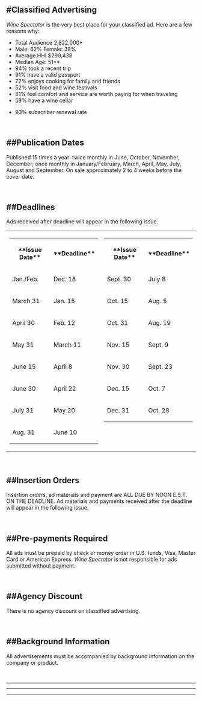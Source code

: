 
#Classified Advertising
---

*Wine Spectator* is the very best place for your classified ad. Here are a few reasons why:

- Total Audience 2,822,000*
- Male: 62% Female: 38%
- Average HHI $299,438
- Median Age: 51**
- 94% took a recent trip
- 91% have a valid passport
- 72% enjoys cooking for family and friends
- 52% visit food and wine festivals
- 81% feel comfort and service are worth paying for when traveling
- 58% have a wine cellar
<!-- Fully paid circulation, audited by ABC, has grown steadily, increasing by 30% since 2000*** -->
- 93% subscriber renewal rate


<!-- <small>* MRI Fall 2013 Survey HHI $100k+</small><br />
<small>** 2013 Ipos Affluent Survey USA, HHI $100k+</small> -->

<br />

##Publication Dates
---

Published 15 times a year: twice monthly in June, October, November, December; once monthly in January/February, March, April, May, 
July, August and September. On sale approximately 2 to 4 weeks before the cover date.

<br />

##Deadlines
---

Ads received after deadline will appear in the following issue.

<table align="center" width="100%" border="0" cellspacing="0" cellpadding="0" style="border:none;">
<tr>
	<td valign="top" width="50%" style="border:none;">
		<table width="100%" border="0" cellspacing="0" cellpadding="0" id="calender">
		<tr>
			<th width="50%"><p class="title">**Issue Date**</p></th>
			<th width="50%"><p class="title">**Deadline**</p></th>
		</tr>
		<tr>
			<td><p>Jan./Feb.</p></td>
			<td><p>Dec. 18</p></td>
		</tr>
		<tr>
			<td><p>March 31</p></td>
			<td><p>Jan. 15</p></td>
		</tr>
		<tr>
			<td><p>April 30</p></td>
			<td><p>Feb. 12</p></td>
		</tr>
		<tr>
			<td><p>May 31</p></td>
			<td><p>March 11</p></td>
		</tr>
		<tr>
			<td><p>June 15</p></td>
			<td><p>April 8</p></td>
		</tr>
		<tr>
			<td><p>June 30</p></td>
			<td><p>April 22</p></td>
		</tr>
		<tr>
			<td><p>July 31</p></td>
			<td><p>May 20</p></td>
            </tr>
            <tr>
                <td><p>Aug. 31</p></td>
                <td><p>June 10</p></td>
            </tr>
		</table>
	</td>
	<td valign="top" width="50%" style="border:none;">
		<table width="100%" border="0" cellspacing="0" cellpadding="0" id="calender">
		<tr>
			<th width="50%"><p class="title">**Issue Date**</p></th>
			<th width="50%"><p class="title">**Deadline**</p></th>
		</tr>
		<tr>
			<td><p>Sept. 30</p></td>
			<td><p>July 8</p></td>
		</tr>
		<tr>
			<td><p>Oct. 15</p></td>
			<td><p>Aug. 5</p></td>
		</tr>
		<tr>
			<td><p>Oct. 31</p></td>
			<td><p>Aug. 19</p></td>
		</tr>
		<tr>
			<td><p>Nov. 15 </p></td>
			<td><p>Sept. 9</p></td>
		</tr>
		<tr>
			<td><p>Nov. 30 </p></td>
			<td><p>Sept. 23</p></td>
		</tr>
		<tr>
			<td><p>Dec. 15 </p></td>
			<td><p>Oct. 7</p></td>
		</tr>
		<tr>
			<td><p>Dec. 31</p></td>
			<td><p>Oct. 28</p></td>
		</tr>
		</table>
	</td>
</tr>
</table>

<br />

##Insertion Orders
---

Insertion orders, ad materials and payment are ALL DUE BY NOON E.S.T. ON THE DEADLINE. Ad materials and payments received after the 
deadline will appear in the following issue.

<br />

##Pre-payments Required
---

All ads must be prepaid by check or money order in U.S. funds, Visa, Master Card or American Express. *Wine Spectator* is not 
responsible for ads submitted without payment.

<br />

##Agency Discount
---

There is no agency discount on classified advertising.

<br />

<!-- <img src="/images/ws/ws-text75.gif" width="96" height="17" border="0" class="h2"> --- Available at a per-insertion charge of $25. Responses will be forwarded unopened weekly.<br /> -->

##Background Information
---

All advertisements must be accompanied by background information on the company or product.

<br />

<!-- ##Display Classified Rates -->
---

<!-- Effective with the January/February 2014 Issue<br />First page premium: 10%

<table align="center" width="100%" border="0" cellspacing="0" cellpadding="0">
<tr>
	<th colspan="3"><p style="margin:0 0 0 10px;">**Per Column Inch**</p></th>
</tr>
<tr>
	<td><p>1x</p></td>
	<td><p>$780</p></td>
	<td><p>All rates are per insertion</p></td>
</tr>
	<td><p>4x</p></td>
	<td><p>$750</p></td>
	<td>&nbsp;</td>
</tr>
<tr>
	<td><p>10x</p></td>
	<td><p>$710</p></td>
	<td><p>&nbsp;</p></td>
</tr>
<tr>
	<td><p>15x(annual)</p></td>
	<td><p>$625</p></td>
	<td><p>Digital files only. Preferred file format: PDF</p></td>
</tr>
<tr>
	<th colspan="3"><p style="margin:0 0 0 10px;">**Column Width**</p></th>
</tr>
<tr>
	<td><p>1 column </p></td>
	<td><p>2 5/8" wide</p></td>
	<td>&nbsp;</td>
</tr>
<tr>
	<td valign="top"><p>2 columns</p></td>
	<td valign="top"><p>5 5/8" wide</p></td>
	<td><p>Maximum size allowed in classified is 10 column</p></td>
</tr>
<tr>	
	<td valign="top"><p>3 columns</p></td>
	<td valign="top"><p>8 5/8" wide</p></td>
	<td valign="top"><p>inches (1 column by 10" or 2 columns by 5")</p></td>
</tr>
</table>

<br /> -->

<!-- ##Non-Display Classified Rates -->
---

<!-- Effective with the January/February 2013 Issue<

**Single Insertion**<br />
$460 up to and including 30 words. Each word over 30 add $5 (Abbreviations, phone numbers, box numbers, zip codes, e-mail addresses, 
web addresses each count as one word)

**Multiple Insertion Discounts**<br />			
4 Insertions: $1,680 / first 30 words ($420 each)<br />			
10 Insertions: $3,750 / first 30 words ($375 each)<br />			
One Year (15 Insertions): $5,325/ first 30 words ($355 each)<br />
For multiple orders, each word over 30 is an additional $5 per word, per insertion.<br />	 -->

<!-- ##Categories for Non-Display Classified -->
---

<!-- Announcements, Auctions, Business Opportunities, Fine Dining, For Sale, Gourmet Products, Help Wanted, Organizations, Positions Wanted, 
Real Estate, Special Events, Wanted, Wine Accessories, Wine Appraisers, Wine Art, Wine Books, Wine Cellar Transportation, Wine Country Lodging, 
Wine Newsletters, Wine Packaging, Wine Schools, Wine Software, Wine Storage Facilities, Wine Storage Systems, Wine Tours, Wine Videos -->
